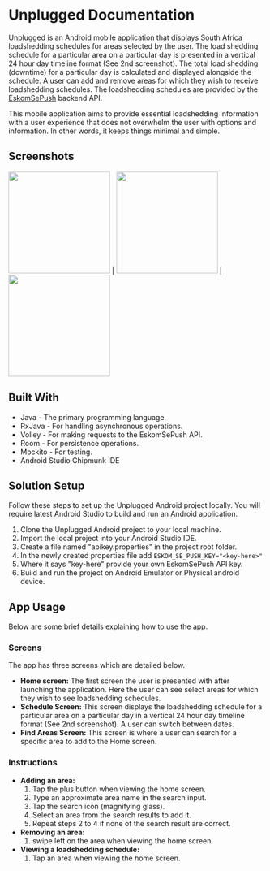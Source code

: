 # Unplugged Documentation
Unplugged is an Android mobile application that displays South Africa loadshedding schedules for areas selected by the user. The load shedding schedule for a particular area on a particular day is presented in a vertical 24 hour day timeline format (See 2nd screenshot). The total load shedding (downtime) for a particular day is calculated and displayed alongside the schedule. A user can add and remove areas for which they wish to receive loadshedding schedules. The loadshedding schedules are provided by the [EskomSePush](https://sepush.co.za) backend API.

This mobile application aims to provide essential loadshedding information with a user experience that does not overwhelm the user with options and information. In other words, it keeps things minimal and simple.

## Screenshots
<img src="https://github.com/Dale-Gathercole-P45/Unplugged/blob/1f3d43634ab4daa19dfb592cf012b8ed03da6753/screenshots/Dashboard_Screen.png" width="200"/> |
<img src="https://github.com/Dale-Gathercole-P45/Unplugged/blob/1f3d43634ab4daa19dfb592cf012b8ed03da6753/screenshots/Schedule_Screen.png" width="200"/> |
<img src="https://github.com/Dale-Gathercole-P45/Unplugged/blob/1f3d43634ab4daa19dfb592cf012b8ed03da6753/screenshots/FindAreas_Screen.png" width="200"/>

## Built With
- Java - The primary programming language.
- RxJava - For handling asynchronous operations.
- Volley - For making requests to the EskomSePush API.
- Room - For persistence operations.
- Mockito - For testing.
- Android Studio Chipmunk IDE

## Solution Setup
Follow these steps to set up the Unplugged Android project locally.
You will require latest Android Studio to build and run an Android application.

1. Clone the Unplugged Android project to your local machine.
2. Import the local project into your Android Studio IDE.
3. Create a file named "apikey.properties" in the project root folder.
4. In the newly created properties file add ```ESKOM_SE_PUSH_KEY="<key-here>"```
5. Where it says "key-here" provide your own EskomSePush API key.
6. Build and run the project on Android Emulator or Physical android device.

## App Usage
Below are some brief details explaining how to use the app.

### Screens
The app has three screens which are detailed below.

- **Home screen:** The first screen the user is presented with after launching the application. Here the user can see select areas for which they wish to see loadshedding schedules.
- **Schedule Screen:** This screen displays the loadshedding schedule for a particular area on a particular day in a vertical 24 hour day timeline format (See 2nd screenshot). A user can switch between dates.
- **Find Areas Screen:** This screen is where a user can search for a specific area to add to the Home screen.

### Instructions
- **Adding an area:** 
  1. Tap the plus button when viewing the home screen.
  2. Type an approximate area name in the search input.
  3. Tap the search icon (magnifying glass).
  4. Select an area from the search results to add it.
  5. Repeat steps 2 to 4 if none of the search result are correct.
- **Removing an area:**
  1. swipe left on the area when viewing the home screen.
- **Viewing a loadshedding schedule:** 
  1. Tap an area when viewing the home screen.